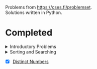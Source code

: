 Problems from <https://cses.fi/problemset>.<br>
Solutions written in Python.


# Completed

<details>
    <summary>Introductory Problems</summary>
    
- [x] [Weird Algorithm](https://cses.fi/problemset/task/1068)
- [x] [Missing Number](https://cses.fi/problemset/task/1083)
- [x] [Repetitions](https://cses.fi/problemset/task/1069)
- [x] [Increasing Array](https://cses.fi/problemset/task/1094)
- [x] [Permutations](https://cses.fi/problemset/task/1070/)
- [x] [Number Spiral](https://cses.fi/problemset/task/1071/)
- [x] [Two Knights](https://cses.fi/problemset/task/1072/)
- [x] [Two Sets](https://cses.fi/problemset/task/1092/)
- [x] [Bit String](https://cses.fi/problemset/task/1617)
- [x] [Trailing Zeros](https://cses.fi/problemset/task/1618/)
- [x] [Coin Piles](https://cses.fi/problemset/task/1754/)
- [x] [Palindrome Reorder](https://cses.fi/problemset/task/1755)
- [x] [Gray Code](https://cses.fi/problemset/task/2205/)
- [ ] [Tower of Hanoi](https://cses.fi/problemset/task/2165)
- [x] [Creating Strings](https://cses.fi/problemset/task/1622)
- [ ] [Apple Division](https://cses.fi/problemset/task/1623)
- [ ] [Chessboard and Queens](https://cses.fi/problemset/task/1624)
- [ ] [Digit Queries](https://cses.fi/problemset/task/2431)
- [ ] [Grid Paths](https://cses.fi/problemset/task/1625)
</details>

<details>
    <summary>Sorting and Searching<summary>

- [x] [Distinct Numbers](https://cses.fi/problemset/task/1621)
</details>
